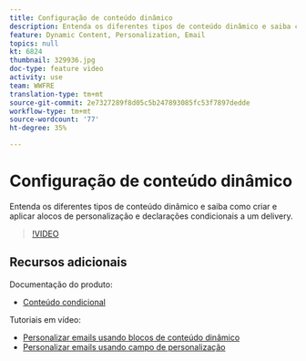 ```yaml
---
title: Configuração de conteúdo dinâmico
description: Entenda os diferentes tipos de conteúdo dinâmico e saiba como criar e aplicar alocos de personalização e declarações condicionais a um delivery.
feature: Dynamic Content, Personalization, Email
topics: null
kt: 6824
thumbnail: 329936.jpg
doc-type: feature video
activity: use
team: WWFRE
translation-type: tm+mt
source-git-commit: 2e7327289f8d05c5b247893085fc53f7897dedde
workflow-type: tm+mt
source-wordcount: '77'
ht-degree: 35%

---
```



# Configuração de conteúdo dinâmico

Entenda os diferentes tipos de conteúdo dinâmico e saiba como criar e aplicar alocos de personalização e declarações condicionais a um delivery.

>[!VIDEO](https://video.tv.adobe.com/v/329936?quality=12)

## Recursos adicionais

Documentação do produto:

* [Conteúdo condicional](https://docs.adobe.com/content/help/pt-BR/campaign-classic/using/sending-messages/personalizing-deliveries/conditional-content.html)

Tutoriais em vídeo:

* [Personalizar emails usando blocos de conteúdo dinâmico](/help/sending-messages/email-channel/personalization-with-dynamic-content-blocks.md)
* [Personalizar emails usando campo de personalização](/help/sending-messages/email-channel/personalizing-emails-using-personalization-fields.md)
